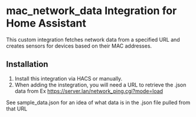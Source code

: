 # mac_network_data Integration for Home Assistant

This custom integration fetches network data from a specified URL and creates sensors for devices based on their MAC addresses.

## Installation

1. Install this integration via HACS or manually.
2. When adding the instegration, you will need a URL to retrieve the .json data from
    Ex https://server.lan/network_ping.cgi?mode=load

See sample_data.json for an idea of what data is in the .json file pulled from that URL

